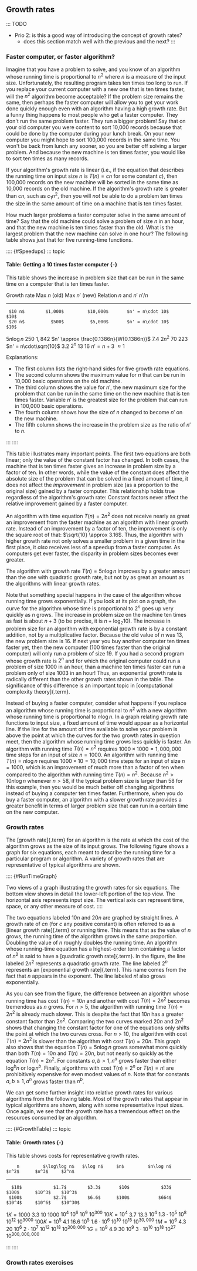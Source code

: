 
## Growth rates

::: TODO
- Prio 2: is this a good way of introducing the concept of growth rates?
    - does this section match well with the previous and the next?
:::

### Faster computer, or faster algorithm?

Imagine that you have a problem to solve, and you know of an algorithm
whose running time is proportional to $n^2$ where $n$ is a measure of
the input size. Unfortunately, the resulting program takes ten times too
long to run. If you replace your current computer with a new one that is
ten times faster, will the $n^2$ algorithm become acceptable? If the
problem size remains the same, then perhaps the faster computer will
allow you to get your work done quickly enough even with an algorithm
having a high growth rate. But a funny thing happens to most people who
get a faster computer. They don't run the same problem faster. They run
a bigger problem! Say that on your old computer you were content to sort
10,000 records because that could be done by the computer during your
lunch break. On your new computer you might hope to sort 100,000 records
in the same time. You won't be back from lunch any sooner, so you are
better off solving a larger problem. And because the new machine is ten
times faster, you would like to sort ten times as many records.

If your algorithm's growth rate is linear (i.e., if the equation that
describes the running time on input size $n$ is $T(n) = cn$ for
some constant $c$), then 100,000 records on the new machine will be
sorted in the same time as 10,000 records on the old machine. If the
algorithm's growth rate is greater than $cn$, such as $c_1n^2$, then
you will *not* be able to do a problem ten times the size in the same
amount of time on a machine that is ten times faster.

How much larger problems a faster computer solve in the same amount of time?
Say that the old machine could solve a problem of size $n$ in an hour,
and that the new machine is ten times faster than the old.
What is the largest problem that the new machine can solve in one hour?
The following table shows just that for five running-time functions.

:::: {#Speedups}
::: topic
#### Table: Getting a 10 times faster computer {-}

This table shows the increase in problem size that can be run in the same time on a computer that is ten times faster.

  Growth rate    Max $n$ (old)   Max $n'$ (new)   Relation $n$ and $n'$                        $n'/n$
--------------- --------------- ----------------  ---------------------------------------- ---------------
     $10 n$        $1,000$         $10,000$       $n' = n\cdot 10$                               $10$
     $20 n$          $500$          $5,000$       $n' = n\cdot 10$                               $10$
 $5 n \log n$        $250$          $1,842$       $n' \approx \frac{0.1386n}{W(0.1386n)}$       $7.4$
    $2 n^2$           $70$            $223$       $n' = n\cdot\sqrt{10}$                        $3.2$
      $2^n$           $13$             $16$       $n' = n + 3$                               $\approx 1$

Explanations:

- The first column lists the right-hand sides for five growth rate equations.
- The second column shows the maximum value for $n$ that can be run in 10,000 basic operations on the old machine.
- The third column shows the value for $n'$, the new maximum size for the problem that can be run in the same time on the new machine that is ten times faster.
  Variable $n'$ is the greatest size for the problem that can run in 100,000 basic operations.
- The fourth column shows how the size of $n$ changed to become $n'$ on the new machine.
- The fifth column shows the increase in the problem size as the ratio of $n'$ to $n$.

:::
::::

This table illustrates many important points. The first two equations
are both linear; only the value of the constant factor has changed. In
both cases, the machine that is ten times faster gives an increase in
problem size by a factor of ten. In other words, while the value of the
constant does affect the absolute size of the problem that can be solved
in a fixed amount of time, it does not affect the *improvement* in
problem size (as a proportion to the original size) gained by a faster
computer. This relationship holds true regardless of the algorithm's
growth rate: Constant factors never affect the relative improvement
gained by a faster computer.

An algorithm with time equation $T(n) = 2n^2$ does not receive
nearly as great an improvement from the faster machine as an algorithm
with linear growth rate. Instead of an improvement by a factor of ten,
the improvement is only the square root of that:
$\sqrt{10} \approx 3.16$. Thus, the algorithm with higher growth rate
not only solves a smaller problem in a given time in the first place, it
*also* receives less of a speedup from a faster computer. As computers
get ever faster, the disparity in problem sizes becomes ever greater.

The algorithm with growth rate $T(n) = 5 n \log n$ improves by
a greater amount than the one with quadratic growth rate, but not by as
great an amount as the algorithms with linear growth rates.

Note that something special happens in the case of the algorithm whose
running time grows exponentially. If you look at its plot on a graph,
the curve for the algorithm whose time is proportional to $2^n$ goes up
very quickly as $n$ grows. The increase in problem size on the machine
ten times as fast is about $n + 3$ (to be precise, it is
$n + \log_2 10$). The increase in problem size for an algorithm with
exponential growth rate is by a constant addition, not by a
multiplicative factor. Because the old value of $n$ was 13, the new
problem size is 16. If next year you buy another computer ten times
faster yet, then the new computer (100 times faster than the original
computer) will only run a problem of size 19. If you had a second
program whose growth rate is $2^n$ and for which the original computer
could run a problem of size 1000 in an hour, than a machine ten times
faster can run a problem only of size 1003 in an hour! Thus, an
exponential growth rate is radically different than the other growth
rates shown in the table. The significance of this difference is an
important topic in
[computational complexity theory]{.term}.

Instead of buying a faster computer, consider what happens if you
replace an algorithm whose running time is proportional to $n^2$ with a
new algorithm whose running time is proportional to $n \log n$. In a
graph relating growth rate functions to input size, a fixed amount of
time would appear as a horizontal line. If the line for the amount of
time available to solve your problem is above the point at which the
curves for the two growth rates in question meet, then the algorithm
whose running time grows less quickly is faster. An algorithm with
running time $T(n)=n^2$ requires $1000 \times 1000 = 1,000,000$
time steps for an input of size $n=1000$. An algorithm with running time
$T(n) = n \log n$ requires $1000 \times 10 = 10,000$ time steps
for an input of size $n = 1000$, which is an improvement of much more
than a factor of ten when compared to the algorithm with running time
$T(n) = n^2$. Because $n^2 > 10 n \log n$ whenever $n > 58$, if
the typical problem size is larger than 58 for this example, then you
would be much better off changing algorithms instead of buying a
computer ten times faster. Furthermore, when you do buy a faster
computer, an algorithm with a slower growth rate provides a greater
benefit in terms of larger problem size that can run in a certain time
on the new computer.


### Growth rates

The [growth rate]{.term} for an algorithm is the
rate at which the cost of the algorithm grows as the size of its input
grows. The following figure shows a graph for six equations, each meant
to describe the running time for a particular program or algorithm. A
variety of growth rates that are representative of typical algorithms
are shown.

:::: {#RunTimeGraph}
<inlineav id="GrowthRatesCON" src="AlgAnal/GrowthRatesCON.js" script="DataStructures/Plot.js" name="DataStructures/Plot.js AlgAnal/GrowthRatesCON" links="AlgAnal/GrowthRatesCON.css" static/>

<inlineav id="GrowthRatesZoomCON" src="AlgAnal/GrowthRatesZoomCON.js" script="DataStructures/Plot.js" name="DataStructures/Plot.js AlgAnal/GrowthRatesZoomCON" links="AlgAnal/GrowthRatesZoomCON.css" static/>

Two views of a graph illustrating the growth rates for six equations.
The bottom view shows in detail the lower-left portion of the top view.
The horizontal axis represents input size. The vertical axis can
represent time, space, or any other measure of cost.
::::

The two equations labeled $10n$ and $20n$ are graphed by straight lines.
A growth rate of $cn$ (for $c$ any positive constant) is often referred
to as a [linear growth rate]{.term} or running
time. This means that as the value of $n$ grows, the running time of the
algorithm grows in the same proportion. Doubling the value of $n$
roughly doubles the running time. An algorithm whose running-time
equation has a highest-order term containing a factor of $n^2$ is said
to have a [quadratic growth rate]{.term}. In the
figure, the line labeled $2n^2$ represents a quadratic growth rate. The
line labeled $2^n$ represents an
[exponential growth rate]{.term}. This name
comes from the fact that $n$ appears in the exponent. The line labeled
$n!$ also grows exponentially.

As you can see from the figure, the difference between an algorithm
whose running time has cost $T(n) = 10n$ and another with cost
$T(n) = 2n^2$ becomes tremendous as $n$ grows. For $n > 5$, the
algorithm with running time $T(n) = 2n^2$ is already much
slower. This is despite the fact that $10n$ has a greater constant
factor than $2n^2$. Comparing the two curves marked $20n$ and $2n^2$
shows that changing the constant factor for one of the equations only
shifts the point at which the two curves cross. For $n>10$, the
algorithm with cost $T(n) = 2n^2$ is slower than the algorithm
with cost $T(n) = 20n$. This graph also shows that the equation
$T(n) = 5 n \log n$ grows somewhat more quickly than both
$T(n) = 10 n$ and $T(n) = 20 n$, but not nearly so
quickly as the equation $T(n) = 2n^2$. For constants
$a, b > 1, n^a$ grows faster than either $\log^b n$ or $\log n^b$.
Finally, algorithms with cost $T(n) = 2^n$ or
$T(n) = n!$ are prohibitively expensive for even modest values
of $n$. Note that for constants $a, b \geq 1, a^n$ grows faster than
$n^b$.

We can get some further insight into relative growth rates for various
algorithms from the following table. Most of the growth rates that
appear in typical algorithms are shown, along with some representative
input sizes. Once again, we see that the growth rate has a tremendous
effect on the resources consumed by an algorithm.

:::: {#GrowthTable}
::: topic
#### Table: Growth rates {-}

This table shows costs for representative growth rates.

        n         $\log\log n$   $\log n$     $n$         $n\log n$       $n^2$      $n^3$     $2^n$
---------------- -------------- ---------- ---------- -----------------   ---------  --------- --------------------
      $10$            $1.7$        $3.3$       $10$            $33$       $100$      $10^3$    $10^3$
     $100$            $2.7$        $6.6$      $100$           $664$       $10^4$     $10^6$    $10^30$
   $1K = 1000$        $3.3$         $10$     $1000$          $10^4$       $10^6$     $10^9$    $10^300$
  $10K = 10^4$        $3.7$       $13.3$     $10^4$    $1.3\cdot 10^5$    $10^8$     $10^12$   $10^3000$
 $100K = 10^5$        $4.1$       $16.6$     $10^5$    $1.6\cdot 10^6$    $10^10$    $10^15$   $10^{30,000}$
   $1M = 10^6$        $4.3$         $20$     $10^6$      $2\cdot 10^7$    $10^12$    $10^18$   $10^{300,000}$
   $1G = 10^9$        $4.9$         $30$     $10^9$     $3\cdot 10^10$    $10^18$    $10^27$   $10^{300,000,000}$

:::
::::

### Growth rates exercises


<avembed id="CompareGrowth" src="AlgAnal/CompareGrowth.html" type="ka" name="Comparing Growth Rates Exercise"/>


<avembed id="GrowthRatesPRO" src="AlgAnal/GrowthRatesPRO.html" type="ka" name="Growth Rates Ordering Exercise"/>

<!-- TODO
To make students more engaged in the GrowthRates exercise, we may need a
tool that allows students to input two growth rate functions. Then the
tool should plot the graph of both functions and mark their crossing
point. The student also should be allowed to play with the constant
values for both functions and see that this only changes the crossing
point but doesn't change which function grows faster than the other.
-->
